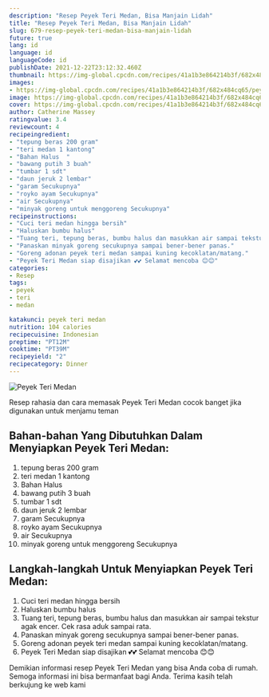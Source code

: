 ```yaml
---
description: "Resep Peyek Teri Medan, Bisa Manjain Lidah"
title: "Resep Peyek Teri Medan, Bisa Manjain Lidah"
slug: 679-resep-peyek-teri-medan-bisa-manjain-lidah
future: true
lang: id
language: id
languageCode: id
publishDate: 2021-12-22T23:12:32.460Z 
thumbnail: https://img-global.cpcdn.com/recipes/41a1b3e864214b3f/682x484cq65/peyek-teri-medan-foto-resep-utama.png
images:
- https://img-global.cpcdn.com/recipes/41a1b3e864214b3f/682x484cq65/peyek-teri-medan-foto-resep-utama.png
image: https://img-global.cpcdn.com/recipes/41a1b3e864214b3f/682x484cq65/peyek-teri-medan-foto-resep-utama.png
cover: https://img-global.cpcdn.com/recipes/41a1b3e864214b3f/682x484cq65/peyek-teri-medan-foto-resep-utama.png
author: Catherine Massey
ratingvalue: 3.4
reviewcount: 4
recipeingredient:
- "tepung beras 200 gram"
- "teri medan 1 kantong"
- "Bahan Halus  "
- "bawang putih 3 buah"
- "tumbar 1 sdt"
- "daun jeruk 2 lembar"
- "garam Secukupnya"
- "royko ayam Secukupnya"
- "air Secukupnya"
- "minyak goreng untuk menggoreng Secukupnya"
recipeinstructions:
- "Cuci teri medan hingga bersih"
- "Haluskan bumbu halus"
- "Tuang teri, tepung beras, bumbu halus dan masukkan air sampai tekstur agak encer. Cek rasa aduk sampai rata."
- "Panaskan minyak goreng secukupnya sampai bener-bener panas."
- "Goreng adonan peyek teri medan sampai kuning kecoklatan/matang."
- "Peyek Teri Medan siap disajikan 💕💕 Selamat mencoba 😊😊"
categories:
- Resep
tags:
- peyek
- teri
- medan

katakunci: peyek teri medan 
nutrition: 104 calories
recipecuisine: Indonesian
preptime: "PT12M"
cooktime: "PT39M"
recipeyield: "2"
recipecategory: Dinner
---
```



![Peyek Teri Medan](https://img-global.cpcdn.com/recipes/41a1b3e864214b3f/682x484cq65/peyek-teri-medan-foto-resep-utama.png)

Resep rahasia dan cara memasak  Peyek Teri Medan cocok banget jika digunakan untuk menjamu teman

<!--inarticleads1-->

## Bahan-bahan Yang Dibutuhkan Dalam Menyiapkan Peyek Teri Medan:

1. tepung beras 200 gram
1. teri medan 1 kantong
1. Bahan Halus  
1. bawang putih 3 buah
1. tumbar 1 sdt
1. daun jeruk 2 lembar
1. garam Secukupnya
1. royko ayam Secukupnya
1. air Secukupnya
1. minyak goreng untuk menggoreng Secukupnya



<!--inarticleads2-->

## Langkah-langkah Untuk Menyiapkan Peyek Teri Medan:

1. Cuci teri medan hingga bersih
1. Haluskan bumbu halus
1. Tuang teri, tepung beras, bumbu halus dan masukkan air sampai tekstur agak encer. Cek rasa aduk sampai rata.
1. Panaskan minyak goreng secukupnya sampai bener-bener panas.
1. Goreng adonan peyek teri medan sampai kuning kecoklatan/matang.
1. Peyek Teri Medan siap disajikan 💕💕 Selamat mencoba 😊😊




Demikian informasi  resep Peyek Teri Medan   yang bisa Anda coba di rumah. Semoga informasi ini bisa bermanfaat bagi Anda. Terima kasih telah berkujung ke web kami
